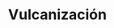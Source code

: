 ---
title: "Vulcanización"
url: /padre-las-casas/vulcanizacion-bombero-arturo-barnet/
shop: Reifen
---